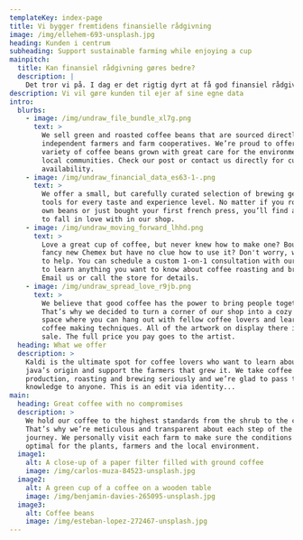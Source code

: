 ```yaml
---
templateKey: index-page
title: Vi bygger fremtidens finansielle rådgivning
image: /img/ellehem-693-unsplash.jpg
heading: Kunden i centrum
subheading: Support sustainable farming while enjoying a cup
mainpitch:
  title: Kan finansiel rådgivning gøres bedre?
  description: |
    Det tror vi på. I dag er det rigtig dyrt at få god finansiel rådgivning. 
description: Vi vil gøre kunden til ejer af sine egne data
intro:
  blurbs:
    - image: /img/undraw_file_bundle_xl7g.png
      text: >
        We sell green and roasted coffee beans that are sourced directly from
        independent farmers and farm cooperatives. We’re proud to offer a
        variety of coffee beans grown with great care for the environment and
        local communities. Check our post or contact us directly for current
        availability.
    - image: /img/undraw_financial_data_es63-1-.png
      text: >
        We offer a small, but carefully curated selection of brewing gear and
        tools for every taste and experience level. No matter if you roast your
        own beans or just bought your first french press, you’ll find a gadget
        to fall in love with in our shop.
    - image: /img/undraw_moving_forward_lhhd.png
      text: >
        Love a great cup of coffee, but never knew how to make one? Bought a
        fancy new Chemex but have no clue how to use it? Don't worry, we’re here
        to help. You can schedule a custom 1-on-1 consultation with our baristas
        to learn anything you want to know about coffee roasting and brewing.
        Email us or call the store for details.
    - image: /img/undraw_spread_love_r9jb.png
      text: >
        We believe that good coffee has the power to bring people together.
        That’s why we decided to turn a corner of our shop into a cozy meeting
        space where you can hang out with fellow coffee lovers and learn about
        coffee making techniques. All of the artwork on display there is for
        sale. The full price you pay goes to the artist.
  heading: What we offer
  description: >
    Kaldi is the ultimate spot for coffee lovers who want to learn about their
    java’s origin and support the farmers that grew it. We take coffee
    production, roasting and brewing seriously and we’re glad to pass that
    knowledge to anyone. This is an edit via identity...
main:
  heading: Great coffee with no compromises
  description: >
    We hold our coffee to the highest standards from the shrub to the cup.
    That’s why we’re meticulous and transparent about each step of the coffee’s
    journey. We personally visit each farm to make sure the conditions are
    optimal for the plants, farmers and the local environment.
  image1:
    alt: A close-up of a paper filter filled with ground coffee
    image: /img/carlos-muza-84523-unsplash.jpg
  image2:
    alt: A green cup of a coffee on a wooden table
    image: /img/benjamin-davies-265095-unsplash.jpg
  image3:
    alt: Coffee beans
    image: /img/esteban-lopez-272467-unsplash.jpg
---
```


